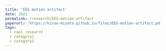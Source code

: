 ```yaml
---
title: 'EEG motion artifact'
date: 2022
permalink: /research/EEG-motion-artifact
paperurl: 'https://hiroo-miyata.github.io/files/EEG-motion-artifact.pdf'
tags:
  - cool research
  - category1
  - category2
---
```

